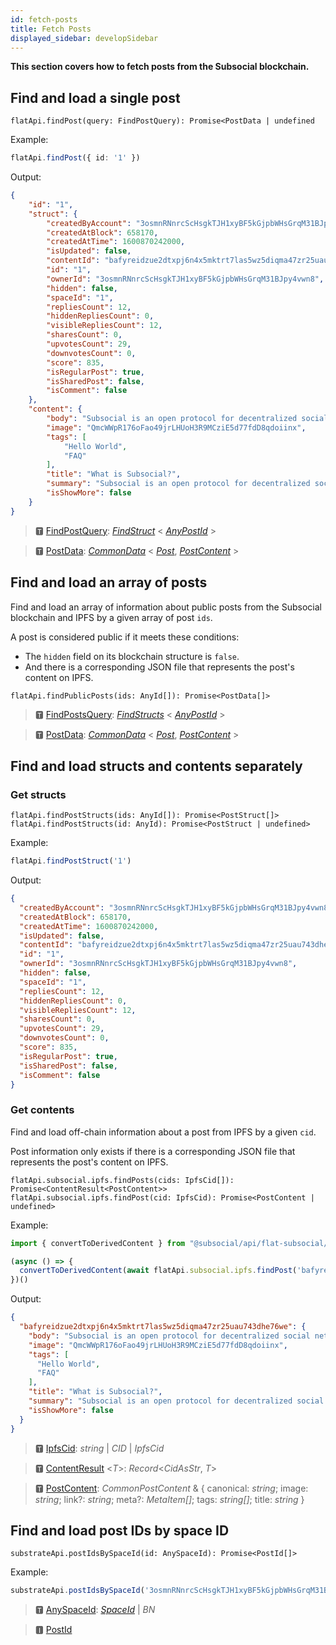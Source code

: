 ```yaml
---
id: fetch-posts
title: Fetch Posts
displayed_sidebar: developSidebar
---
```

**This section covers how to fetch posts from the Subsocial blockchain.**

## Find and load a single post

```
flatApi.findPost(query: FindPostQuery): Promise<PostData | undefined
```

Example:

```typescript
flatApi.findPost({ id: '1' })
```

Output: 

```json
{
    "id": "1",
    "struct": {
        "createdByAccount": "3osmnRNnrcScHsgkTJH1xyBF5kGjpbWHsGrqM31BJpy4vwn8",
        "createdAtBlock": 658170,
        "createdAtTime": 1600870242000,
        "isUpdated": false,
        "contentId": "bafyreidzue2dtxpj6n4x5mktrt7las5wz5diqma47zr25uau743dhe76we",
        "id": "1",
        "ownerId": "3osmnRNnrcScHsgkTJH1xyBF5kGjpbWHsGrqM31BJpy4vwn8",
        "hidden": false,
        "spaceId": "1",
        "repliesCount": 12,
        "hiddenRepliesCount": 0,
        "visibleRepliesCount": 12,
        "sharesCount": 0,
        "upvotesCount": 29,
        "downvotesCount": 0,
        "score": 835,
        "isRegularPost": true,
        "isSharedPost": false,
        "isComment": false
    },
    "content": {
        "body": "Subsocial is an open protocol for decentralized social networks and marketplaces. It's built with [Substrate](https://www.substrate.io/) and [IPFS](https://ipfs.io/).",
        "image": "QmcWWpR176oFao49jrLHUoH3R9MCziE5d77fdD8qdoiinx",
        "tags": [
            "Hello World",
            "FAQ"
        ],
        "title": "What is Subsocial?",
        "summary": "Subsocial is an open protocol for decentralized social networks and marketplaces. It's built with Substrate and IPFS.",
        "isShowMore": false
    }
}
```

> 🆃 [FindPostQuery](https://docs.subsocial.network/js-docs/js-sdk/modules.html#findpostquery): [*FindStruct*](https://docs.subsocial.network/js-docs/js-sdk/modules.html#findstruct) < [*AnyPostId*](https://docs.subsocial.network/js-docs/js-sdk/modules.html#anypostid) >

> 🆃 [PostData](https://docs.subsocial.network/js-docs/js-sdk/modules/dto.html#postdata): [*CommonData*](https://docs.subsocial.network/js-docs/js-sdk/modules/dto.html#commondata) < [*Post*](https://docs.subsocial.network/js-docs/js-sdk/interfaces/interfaces.post.html), [*PostContent*](https://docs.subsocial.network/js-docs/js-sdk/modules.html#postcontent) >

## Find and load an array of posts

Find and load an array of information about public posts from the Subsocial blockchain and IPFS by a given array of post `ids`.

A post is considered public if it meets these conditions:

- The `hidden` field on its blockchain structure is `false`.
- And there is a corresponding JSON file that represents the post's content on IPFS.

```
flatApi.findPublicPosts(ids: AnyId[]): Promise<PostData[]>
```

> 🆃 [FindPostsQuery](https://docs.subsocial.network/js-docs/js-sdk/modules.html#findpostsquery): [*FindStructs*](https://docs.subsocial.network/js-docs/js-sdk/modules.html#findstructs) < [*AnyPostId*](https://docs.subsocial.network/js-docs/js-sdk/modules.html#anypostid) >

> 🆃 [PostData](https://docs.subsocial.network/js-docs/js-sdk/modules/dto.html#postdata): [*CommonData*](https://docs.subsocial.network/js-docs/js-sdk/modules/dto.html#commondata) < [*Post*](https://docs.subsocial.network/js-docs/js-sdk/interfaces/interfaces.post.html), [*PostContent*](https://docs.subsocial.network/js-docs/js-sdk/modules.html#postcontent) >

## Find and load structs and contents separately

### Get structs

```
flatApi.findPostStructs(ids: AnyId[]): Promise<PostStruct[]>
flatApi.findPostStructs(id: AnyId): Promise<PostStruct | undefined>
```

Example: 

```typescript
flatApi.findPostStruct('1')
```

Output: 

```json
{
  "createdByAccount": "3osmnRNnrcScHsgkTJH1xyBF5kGjpbWHsGrqM31BJpy4vwn8",
  "createdAtBlock": 658170,
  "createdAtTime": 1600870242000,
  "isUpdated": false,
  "contentId": "bafyreidzue2dtxpj6n4x5mktrt7las5wz5diqma47zr25uau743dhe76we",
  "id": "1",
  "ownerId": "3osmnRNnrcScHsgkTJH1xyBF5kGjpbWHsGrqM31BJpy4vwn8",
  "hidden": false,
  "spaceId": "1",
  "repliesCount": 12,
  "hiddenRepliesCount": 0,
  "visibleRepliesCount": 12,
  "sharesCount": 0,
  "upvotesCount": 29,
  "downvotesCount": 0,
  "score": 835,
  "isRegularPost": true,
  "isSharedPost": false,
  "isComment": false
}
```

### Get contents

Find and load off-chain information about a post from IPFS by a given `cid`.

Post information only exists if there is a corresponding JSON file that represents the post's content on IPFS.

```
flatApi.subsocial.ipfs.findPosts(cids: IpfsCid[]): Promise<ContentResult<PostContent>>
flatApi.subsocial.ipfs.findPost(cid: IpfsCid): Promise<PostContent | undefined>
```

Example: 

```typescript
import { convertToDerivedContent } from "@subsocial/api/flat-subsocial/utils" //add summary and isShowMore properties

(async () => {
  convertToDerivedContent(await flatApi.subsocial.ipfs.findPost('bafyreidzue2dtxpj6n4x5mktrt7las5wz5diqma47zr25uau743dhe76we'))
})()
```
Output: 

```json
{
  "bafyreidzue2dtxpj6n4x5mktrt7las5wz5diqma47zr25uau743dhe76we": {
    "body": "Subsocial is an open protocol for decentralized social networks and marketplaces. It's built with [Substrate](https://www.substrate.io/) and [IPFS](https://ipfs.io/).",
    "image": "QmcWWpR176oFao49jrLHUoH3R9MCziE5d77fdD8qdoiinx",
    "tags": [
      "Hello World",
      "FAQ"
    ],
    "title": "What is Subsocial?",
    "summary": "Subsocial is an open protocol for decentralized social networks and marketplaces. It's built with Substrate and IPFS.",
    "isShowMore": false
  }
}
```

> 🆃 [IpfsCid](https://docs.subsocial.network/js-docs/js-sdk/modules.html#ipfscid): *string* | *CID* | *IpfsCid*

> 🆃 [ContentResult](https://docs.subsocial.network/js-docs/js-sdk/modules.html#contentresult) &lt;*T*&gt;: *Record*<*CidAsStr*, *T*>

> 🆃 [PostContent](https://docs.subsocial.network/js-docs/js-sdk/modules.html#postcontent): *CommonPostContent* & { canonical: *string*; image: *string*; link?: *string*; meta?: *MetaItem[]*; tags: *string[]*; title: *string* }

## Find and load post IDs by space ID

```
substrateApi.postIdsBySpaceId(id: AnySpaceId): Promise<PostId[]>
```

Example:
```typescript
substrateApi.postIdsBySpaceId('3osmnRNnrcScHsgkTJH1xyBF5kGjpbWHsGrqM31BJpy4vwn8')
```

> 🆃 [AnySpaceId](https://docs.subsocial.network/js-docs/js-sdk/modules.html#anyspaceid): [*SpaceId*](https://docs.subsocial.network/js-docs/js-sdk/interfaces/interfaces.spaceid.html) | *BN*  

> 🅸 [PostId](https://docs.subsocial.network/js-docs/js-sdk/interfaces/interfaces.postid.html)

